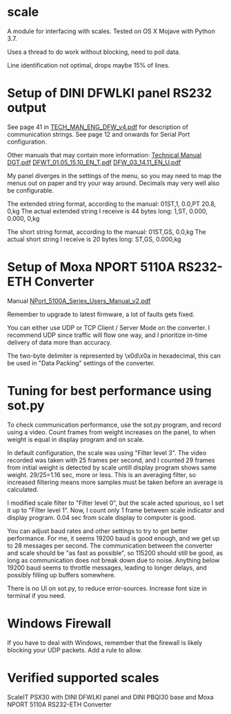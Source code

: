# scale

A module for interfacing with scales. Tested on OS X Mojave with Python 3.7.

Uses a thread to do work without blocking, need to poll data.

Line identification not optimal, drops maybe 15% of lines.

# Setup of DINI DFWLKI panel RS232 output
See page 41 in [TECH_MAN_ENG_DFW_v4.pdf](http://www.diniargeo.by/Downloads/INDIKATORY/Series_DFW/TECH_MAN_ENG_DFW_v4.pdf) for description of communication strings. See page 12 and onwards for Serial Port configuration.

Other manuals that may contain more information:
[Technical Manual DGT.pdf](https://www.vetek.se/Dynamics/Documents/72b4f220-71ff-4204-84e5-cc16a9755bad/Technical%20Manual%20DGT.pdf)
[DFWT_01.05_15.10_EN_T.pdf](http://www.diniargeo.by/Downloads/INDIKATORY/Series_DFW/DFWT_01.05_15.10_EN_T.pdf)
[DFW_03_14.11_EN_U.pdf](http://www.diniargeo.com/VisFile.aspx?file=MN2028&Name=pAFkSrb0pwzJyn2%2FCB1Ph4ijBObaTfkGAPxemIHIx6w%3D)

My panel diverges in the settings of the menu, so you may need to map the menus out on paper and try your way around. Decimals may very well also be configurable.

The extended string format, according to the manual:
01ST,1, 0.0,PT 20.8, 0,kg<CR><LF>
The actual extended string I receive is 44 bytes long:
1,ST,     0.000,       0.000,         0,kg<CR><LF>

The short string format, according to the manual:
01ST,GS, 0.0,kg<CR><LF>
The actual short string I receive is 20 bytes long:
ST,GS,   0.000,kg<CR><LF>

# Setup of Moxa NPORT 5110A RS232-ETH Converter
Manual [NPort_5100A_Series_Users_Manual_v2.pdf](http://support.elmark.com.pl/moxa/products/Serwery_portow_szeregowych/NPort_P5150A/manual/NPort_5100A_Series_Users_Manual_v2.pdf) 

Remember to upgrade to latest firmware, a lot of faults gets fixed.

You can either use UDP or TCP Client / Server Mode on the converter. I recommend UDP since traffic will flow one way, and I prioritize in-time delivery of data more than accuracy.

The <CR><LF> two-byte delimiter is represented by \x0d\x0a in hexadecimal, this can be used in "Data Packing" settings of the converter.

# Tuning for best performance using sot.py
To check communication performance, use the sot.py program, and record using a video. Count frames from weight increases on the panel, to when weight is equal in display program and on scale.

In default configuration, the scale was using "Filter level 3". The video recorded was taken with 25 frames per second, and I counted 29 frames from initial weight is detected by scale untill display program shows same weight. 29/25=1.16 sec, more or less. This is an averaging filter, so increased filtering means more samples must be taken before an average is calculated.

I modified scale filter to "Filter level 0", but the scale acted spurious, so I set it up to "Filter level 1". Now, I count only 1 frame between scale indicator and display program. 0.04 sec from scale display to computer is good.

You can adjust baud rates and other settings to try to get better performance. For me, it seems 19200 baud is good enough, and we get up to 28 messages per second. The communication between the converter and scale should be "as fast as possible", so 115200 should still be good, as long as communication does not break down due to noise. Anything below 19200 baud seems to throttle messages, leading to longer delays, and possibly filling up buffers somewhere.

There is no UI on sot.py, to reduce error-sources. Increase font size in terminal if you need.

# Windows Firewall
If you have to deal with Windows, remember that the firewall is likely blocking your UDP packets. Add a rule to allow.

# Verified supported scales
ScaleIT PSX30 with DINI DFWLKI panel and DINI PBQI30 base and Moxa NPORT 5110A RS232-ETH Converter
